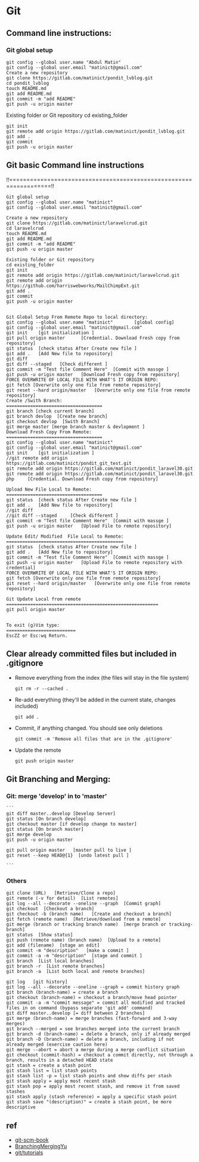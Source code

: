 # Git



## Command line instructions:

### Git global setup
```
git config --global user.name "Abdul Matin"
git config --global user.email "matinict@gmail.com"
Create a new repository
git clone https://gitlab.com/matinict/pondit_lvblog.git
cd pondit_lvblog
touch README.md
git add README.md
git commit -m "add README"
git push -u origin master
```

Existing folder or Git repository
cd existing_folder
```
git init
git remote add origin https://gitlab.com/matinict/pondit_lvblog.git
git add .
git commit
git push -u origin master
```


## Git basic Command line instructions
!!==================================================================!!

	Git global setup
	git config --global user.name "matinict"
	git config --global user.email "matinict@gmail.com"

	Create a new repository
	git clone https://gitlab.com/matinict/laravelcrud.git
	cd laravelcrud
	touch README.md
	git add README.md
	git commit -m "add README"
	git push -u origin master

	Existing folder or Git repository
	cd existing_folder
	git init
	git remote add origin https://gitlab.com/matinict/laravelcrud.git
	git remote add origin https://github.com/harriswebworks/MailChimpExt.git
	git add .
	git commit
	git push -u origin master
	
	
	Git Global Setup From Remote Repo to local directory:
	git config --global user.name "matinict"		[global config]
	git config --global user.email "matinict@gmail.com"
	git init	[git initialization ]
	git pull origin master		[Credential. Download Fresh copy from repository]
	git status 	[check status After Create new file ]
	git add . 	[Add New file to repository]
	git diff
	git diff --staged  	[Check different ]
	git commit -m "Test file Comment Here" 	[Commit with massge ]
	git push -u origin master 	[Download Fresh copy from repository]
	FORCE OVERWRITE OF LOCAL FILE WITH WHAT'S IT ORIGIN REPO:
	git fetch [Overwrite only one file from remote repository]
	git reset --hard origin/master   [Overwrite only one file from remote repository]
	Create /Swith Branch:
	====================================
	git branch [check current branch]
	git branch devlop  [Create new branch]
	git checkout devlop  [Swith Branch]
	git merge master [merge branch master & devlopment ]
	Download Fresh Copy From Remote:
	====================================
	git config --global user.name "matinict"
	git config --global user.email "matinict@gmail.com"
	git init	[git initialization ]
	//git remote add origin https://gitlab.com/matinict/pondit_git_test.git
	git remote add origin https://gitlab.com/matinict/pondit_laravel30.git
	git remote add origin https://gitlab.com/matinict/pondit_laravel30.git
	php		[Credential. Download Fresh copy from repository]
	
	Upload New File Local to Remote:
	====================================
	git status 	[check status After Create new file ]
	git add . 	[Add New file to repository]
	//git diff
	//git diff --staged  	[Check different ]
	git commit -m "Test file Comment Here" 	[Commit with massge ]
	git push -u origin master 	[Upload File to remote repository]
	
	Update Edit/ Modified  File Local to Remote:
	============================================
	git status 	[check status After Create new file ]
	git add . 	[Add New file to repository]
	git commit -m "Test file Comment Here" 	[Commit with massge ]
	git push -u origin master 	[Upload File to remote repository with credential]
	FORCE OVERWRITE OF LOCAL FILE WITH WHAT'S IT ORIGIN REPO:
	git fetch [Overwrite only one file from remote repository]
	git reset --hard origin/master   [Overwrite only one file from remote repository]
	
	Git Update Local from remote
	=========================================================
	git pull origin master
	
	
	To exit (g)Vim type:
	==========================
	EscZZ or Esc:wq Return.
	
## Clear already committed files but included in .gitignore
	
- Remove everything from the index (the files will stay in the file system) 
	```
	git rm -r --cached .
	```

- Re-add everything (they'll be added in the current state, changes included)
	```
	git add .
	```

- Commit, if anything changed. You should see only deletions
	```
	git commit -m 'Remove all files that are in the .gitignore'
	```

- Update the remote
	```
	git push origin master
	```
## Git Branching and Merging:

### Git: merge 'develop' in to 'master'

	```
	git diff master..develop [Develop Server]
	git status [On branch develop]
	git checkout master [if develop change to master]
	git status [On branch master]
	git merge develop
	git push -u origin master
	
	git pull origin master   [master pull to live ]
	git reset --keep HEAD@{1}  [undo latest pull ]
	
	```
### Others

```
git clone (URL)   [Retrieve/Clone a repo]
git remote (-v for detail)  [List remotes]
git log --all --decorate --oneline --graph  [Commit graph]
git checkout  [Checkout a branch]
git checkout -b (branch name)   [Create and checkout a branch]
git fetch (remote name)  [Retrieve/download from a remote]
git merge (branch or tracking branch name)  [merge branch or tracking-branch]
git status  [Show status]
git push (remote name) (branch name)  [Upload to a remote]
git add (filename)  [stage an edit] 
git commit -m "description"   [make a commit ]
git commit -a -m "description"  [stage and commit ]
git branch  [List local branches]
git branch -r  [List remote branches] 
git branch -a  [List both local and remote branches]

git log   [git history]
git log --all --decorate --oneline --graph = commit history graph
git branch (branch-name) = create a branch
git checkout (branch-name) = checkout a branch/move head pointer
git commit -a -m "commit message" = commit all modified and tracked files in on command (bypass separate 'git add' command)
git diff master..develop [= diff between 2 branches]
git merge (branch-name) = merge branches (fast-forward and 3-way merges)
git branch --merged = see branches merged into the current branch
git branch -d (branch-name) = delete a branch, only if already merged
git branch -D (branch-name) = delete a branch, including if not already merged (exercise caution here)
git merge --abort = abort a merge during a merge conflict situation
git checkout (commit-hash) = checkout a commit directly, not through a branch, results in a detached HEAD state
git stash = create a stash point
git stash list = list stash points
git stash list -p = list stash points and show diffs per stash
git stash apply = apply most recent stash
git stash pop = apply most recent stash, and remove it from saved stashes
git stash apply (stash reference) = apply a specific stash point
git stash save "(description)" = create a stash point, be more descriptive
```


## ref
- [git-scm-book](https://git-scm.com/book/en/v2)
- [BranchingMergingYu](https://www.youtube.com/watch?v=FyAAIHHClqI)
- [git/tutorials](https://www.atlassian.com/git/tutorials/saving-changes/gitignore)

	
